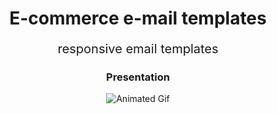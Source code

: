 <h1 style="text-align:center" >
  E-commerce e-mail templates
</h1>

<p style="font-size: 20px; text-align: center">responsive email templates</p>

<div style="text-align: center">
<h3>Presentation</h3>

![Animated Gif](https://user-images.githubusercontent.com/56568406/110185691-c6c01700-7df1-11eb-8c7b-b98790cf98f0.gif)

</div>